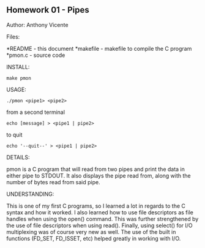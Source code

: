 Homework 01 - Pipes
----------------------
Author: Anthony Vicente

Files:

*README - this document
*makefile - makefile to compile the C program
*pmon.c - source code

INSTALL:

    make pmon

USAGE:

    ./pmon <pipe1> <pipe2>

from a second terminal

    echo [message] > <pipe1 | pipe2>

to quit

    echo '--quit--' > <pipe1 | pipe2>

DETAILS:

pmon is a C program that will read from two pipes and print the data in either pipe to STDOUT. It also displays the pipe read from, along with the number of bytes read from said pipe.

UNDERSTANDING:

This is one of my first C programs, so I learned a lot in regards to the C syntax and how it worked. I also learned how to use file descriptors as file handles when using the open() command. This was further strengthened by the use of file descriptors when using read(). Finally, using select() for I/O multiplexing was of course very new as well. The use of the built in functions (FD_SET, FD_ISSET, etc) helped greatly in working with I/O.
